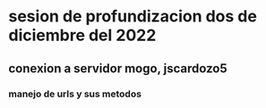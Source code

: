 # sesion de profundizacion dos de diciembre del 2022

## conexion a servidor mogo, jscardozo5

### manejo de urls y sus metodos
